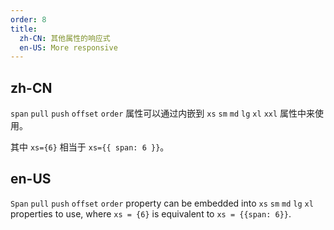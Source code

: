 ```yaml
---
order: 8
title:
  zh-CN: 其他属性的响应式
  en-US: More responsive
---
```


## zh-CN

`span` `pull` `push` `offset` `order` 属性可以通过内嵌到 `xs` `sm` `md` `lg` `xl` `xxl` 属性中来使用。

其中 `xs={6}` 相当于 `xs={{ span: 6 }}`。

## en-US

`Span` `pull` `push` `offset` `order` property can be embedded into `xs` `sm` `md` `lg` `xl` properties to use,
where `xs = {6}` is equivalent to `xs = {{span: 6}}`.


